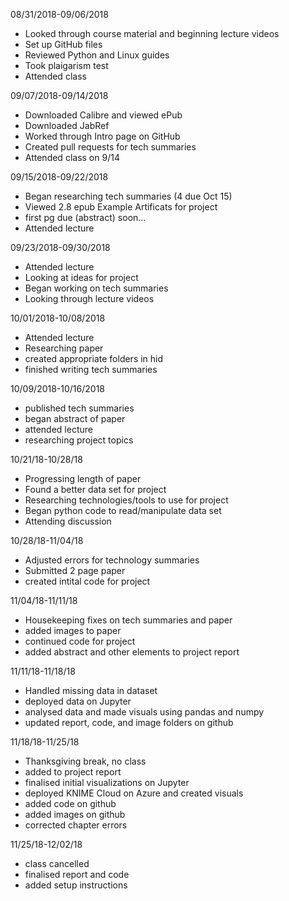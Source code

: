 08/31/2018-09/06/2018
- Looked through course material and beginning lecture videos
- Set up GitHub files
- Reviewed Python and Linux guides
- Took plaigarism test
- Attended class

09/07/2018-09/14/2018
- Downloaded Calibre and viewed ePub
- Downloaded JabRef
- Worked through Intro page on GitHub
- Created pull requests for tech summaries
- Attended class on 9/14

09/15/2018-09/22/2018
- Began researching tech summaries (4 due Oct 15)
- Viewed 2.8 epub Example Artificats for project
- first pg due (abstract) soon...
- Attended lecture

09/23/2018-09/30/2018
- Attended lecture
- Looking at ideas for project
- Began working on tech summaries
- Looking through lecture videos

10/01/2018-10/08/2018
- Attended lecture
- Researching paper
- created appropriate folders in hid
- finished writing tech summaries

10/09/2018-10/16/2018
- published tech summaries
- began abstract of paper
- attended lecture
- researching project topics

10/21/18-10/28/18
- Progressing length of paper
- Found a better data set for project
- Researching technologies/tools to use for project
- Began python code to read/manipulate data set
- Attending discussion

10/28/18-11/04/18
- Adjusted errors for technology summaries
- Submitted 2 page paper
- created intital code for project

11/04/18-11/11/18
- Housekeeping fixes on tech summaries and paper
- added images to paper
- continued code for project
- added abstract and other elements to project report

11/11/18-11/18/18
- Handled missing data in dataset
- deployed data on Jupyter
- analysed data and made visuals using pandas and numpy
- updated report, code, and image folders on github

11/18/18-11/25/18
- Thanksgiving break, no class
- added to project report
- finalised initial visualizations on Jupyter
- deployed KNIME Cloud on Azure and created visuals
- added code on github
- added images on github
- corrected chapter errors

11/25/18-12/02/18
- class cancelled
- finalised report and code
- added setup instructions
